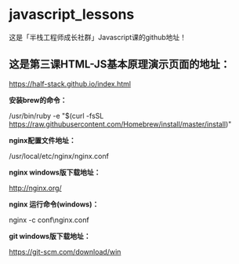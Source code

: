 # javascript_lessons
这是「半栈工程师成长社群」Javascript课的github地址！

## 这是第三课HTML-JS基本原理演示页面的地址：
https://half-stack.github.io/index.html

**安装brew的命令：**

/usr/bin/ruby -e "$(curl -fsSL https://raw.githubusercontent.com/Homebrew/install/master/install)"

**nginx配置文件地址：**

/usr/local/etc/nginx/nginx.conf

**nginx windows版下载地址：**

http://nginx.org/

**nginx 运行命令(windows)：**

nginx -c conf\nginx.conf

**git windows版下载地址：**

https://git-scm.com/download/win
